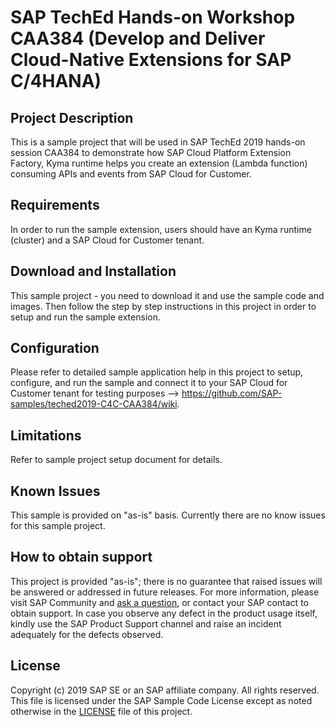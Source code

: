 # SAP TechEd Hands-on Workshop CAA384 (Develop and Deliver Cloud-Native Extensions for SAP C/4HANA)

## Project Description
This is a sample project that will be used in SAP TechEd 2019 hands-on session CAA384 to demonstrate how SAP Cloud Platform Extension Factory, Kyma runtime helps you create an extension (Lambda function) consuming APIs and events from SAP Cloud for Customer. 

## Requirements
In order to run the sample extension, users should have an Kyma runtime (cluster) and a SAP Cloud for Customer tenant.

## Download and Installation
This sample project - you need to download it and use the sample code and images. Then follow the step by step instructions in this project in order to setup and run the sample extension.

## Configuration
Please refer to detailed sample application help in this project to setup, configure, and run the sample and connect it to your SAP Cloud for Customer tenant for testing purposes --> https://github.com/SAP-samples/teched2019-C4C-CAA384/wiki.

## Limitations
Refer to sample project setup document for details.

## Known Issues
This sample is provided on "as-is" basis. Currently there are no know issues for this sample project.

## How to obtain support
This project is provided "as-is"; there is no guarantee that raised issues will be answered or addressed in future releases. For more information, please visit SAP Community and [ask a question](https://answers.sap.com/questions/ask.html), or contact your SAP contact to obtain support. In case you observe any defect in the product usage itself, kindly use the SAP Product Support channel and raise an incident adequately for the defects observed.

## License
Copyright (c) 2019 SAP SE or an SAP affiliate company. All rights reserved. 
This file is licensed under the SAP Sample Code License except as noted otherwise in the [LICENSE](LICENSE) file of this project.
